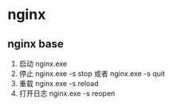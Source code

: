 # nginx 

## nginx base

1. 启动 nginx.exe
2. 停止 nginx.exe -s stop 或者 nginx.exe -s quit
3. 重载 nginx.exe -s reload
4. 打开日志 nginx.exe -s reopen
